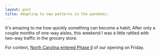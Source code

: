 ```yaml
---
layout: post
title: Adapting to new patterns in the pandemic.
---
```


It's amazing to me how quickly something can become a habit; After only a couple
months of one-way aisles, this weekend I was a little rattled with two-way
traffic in the grocery store.

For context, [North Carolina entered Phase
II](https://files.nc.gov/governor/documents/files/EO141-Phase-2.pdf) of our
opening on Friday.
